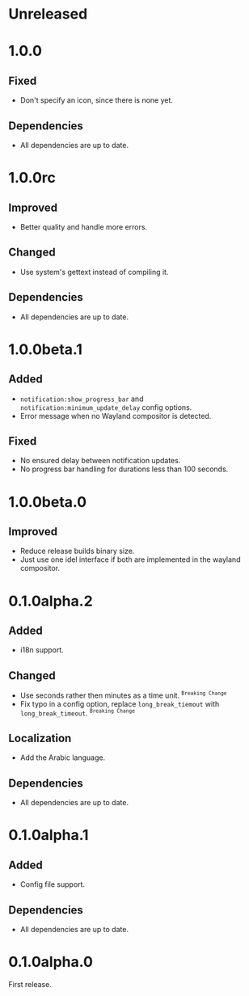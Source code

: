 # Unreleased

# 1.0.0

## Fixed

- Don't specify an icon, since there is none yet.

## Dependencies

- All dependencies are up to date.

# 1.0.0rc

## Improved

- Better quality and handle more errors.

## Changed

- Use system's gettext instead of compiling it.

## Dependencies

- All dependencies are up to date.

# 1.0.0beta.1

## Added

- `notification:show_progress_bar` and `notification:minimum_update_delay` config options.
- Error message when no Wayland compositor is detected.

## Fixed

- No ensured delay between notification updates.
- No progress bar handling for durations less than 100 seconds.

# 1.0.0beta.0

## Improved

- Reduce release builds binary size.
- Just use one idel interface if both are implemented in the wayland compositor.

# 0.1.0alpha.2

## Added

- i18n support.

## Changed

- Use seconds rather then minutes as a time unit. <sup>`Breaking Change`</sup>
- Fix typo in a config option, replace `long_break_tiemout` with `long_break_timeout`. <sup>`Breaking Change`</sup>

## Localization

- Add the Arabic language.

## Dependencies

- All dependencies are up to date.

# 0.1.0alpha.1

## Added

- Config file support.

## Dependencies

- All dependencies are up to date.

# 0.1.0alpha.0

First release.
